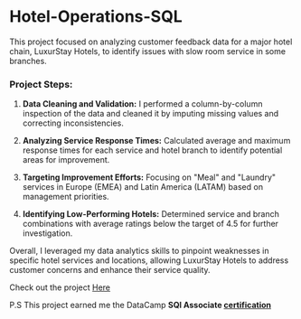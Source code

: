 # Hotel-Operations-SQL

This project focused on analyzing customer feedback data for a major hotel chain, LuxurStay Hotels, to identify issues with slow room service in some branches. 

### Project Steps:

1. **Data Cleaning and Validation:** I performed a column-by-column inspection of the data and cleaned it by imputing missing values and correcting inconsistencies.

2. **Analyzing Service Response Times:** Calculated average and maximum response times for each service and hotel branch to identify potential areas for improvement.

3. **Targeting Improvement Efforts:** Focusing on "Meal" and "Laundry" services in Europe (EMEA) and Latin America (LATAM) based on management priorities.

4. **Identifying Low-Performing Hotels:** Determined service and branch combinations with average ratings below the target of 4.5 for further investigation.

Overall, I leveraged my data analytics skills to pinpoint weaknesses in specific hotel services and locations, allowing LuxurStay Hotels to address customer concerns and enhance their service quality.

Check out the project [Here](https://github.com/JachimmaChristian/Hotel-Operations-SQL-/blob/main/workspace/notebook.ipynb)

P.S This project earned me the DataCamp **SQl Associate [certification](https://www.datacamp.com/certificate/SQA0012587875390)**
